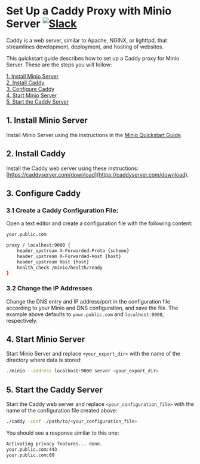 # Set Up a Caddy Proxy with Minio Server  [![Slack](https://slack.minio.io/slack?type=svg)](https://slack.minio.io)

Caddy is a web server, similar to Apache, NGINX, or lighttpd, that streamlines development, deployment, and hosting of websites.

This quickstart guide describes how to set up a Caddy proxy for Minio Server. These are the steps you will follow:

[1. Install Minio Server](#installminio)<br/>
[2. Install Caddy](#installcaddy)<br/>
[3. Configure Caddy](#configurecaddy)<br/>
[4. Start Minio Server](#startminio)<br/>
[5. Start the Caddy Server](#startcaddy)

## <a name="installminio"></a>1. Install Minio Server

Install Minio Server using the instructions in the [Minio Quickstart Guide](http://docs.minio.io/docs/minio-quickstart-guide).

## <a name="installcaddy"></a>2. Install Caddy

Install the Caddy web server using these instructions: [https://caddyserver.com/download](https://caddyserver.com/download).

## <a name="configurecaddy"></a>3. Configure Caddy
### 3.1 Create a Caddy Configuration File:
Open a text editor and create a configuration file with the following content:

```sh
your.public.com

proxy / localhost:9000 {
    header_upstream X-Forwarded-Proto {scheme}
    header_upstream X-Forwarded-Host {host}
    header_upstream Host {host}
    health_check /minio/health/ready
}
```

### 3.2 Change the IP Addresses
Change the DNS entry and IP address/port in the configuration file according to your Minio and DNS configuration, and save the file. The example above defaults to `your.public.com` and `localhost:9000`, respectively.

## <a name="startminio"></a>4. Start Minio Server
Start Minio Server and replace `<your_export_dir>` with the name of the directory where data is stored:

```sh
./minio --address localhost:9000 server <your_export_dir>
```

## <a name="startcaddy"></a>5. Start the Caddy Server
Start the Caddy web server and replace `<your_configuration_file>` with the name of the configuration file created above:

```sh
./caddy -conf ./path/to/<your_configuration_file>
```

You should see a response similar to this one:

```sh
Activating privacy features... done.
your.public.com:443
your.public.com:80
```

